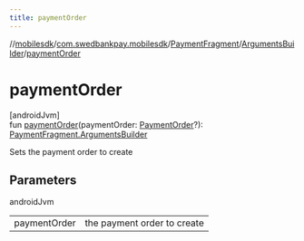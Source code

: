 ```yaml
---
title: paymentOrder
---
```

//[mobilesdk](../../../../index.html)/[com.swedbankpay.mobilesdk](../../index.html)/[PaymentFragment](../index.html)/[ArgumentsBuilder](index.html)/[paymentOrder](payment-order.html)



# paymentOrder



[androidJvm]\
fun [paymentOrder](payment-order.html)(paymentOrder: [PaymentOrder](../../-payment-order/index.html)?): [PaymentFragment.ArgumentsBuilder](index.html)



Sets the payment order to create



## Parameters


androidJvm

| | |
|---|---|
| paymentOrder | the payment order to create |





